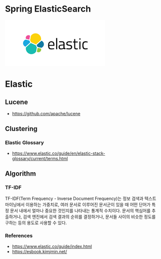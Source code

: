 # Spring ElasticSearch

![elastic](doc/logo.png)

# Elastic 

## Lucene

- https://github.com/apache/lucene

## Clustering


### Elastic Glossary

- https://www.elastic.co/guide/en/elastic-stack-glossary/current/terms.html

## Algorithm

### TF-IDF

TF-IDF(Term Frequency - Inverse Document Frequency)는 정보 검색과 텍스트 마이닝에서 이용하는 가중치로, 여러 문서로 이루어진 문서군이 있을 때 어떤 단어가 특정 문서 내에서 얼마나 중요한 것인지를 나타내는 통계적 수치이다. 
문서의 핵심어를 추출하거나, 검색 엔진에서 검색 결과의 순위를 결정하거나, 문서들 사이의 비슷한 정도를 구하는 등의 용도로 사용할 수 있다.


### References
- https://www.elastic.co/guide/index.html
- https://esbook.kimjmin.net/
